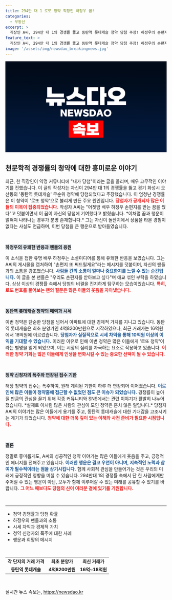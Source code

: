 ```yaml
---
title: 294만 대 1 로또 청약 직장인 하정우 꿈!
categories:
  - 부동산
excerpt: >
  직장인 A씨, 294만 대 1의 경쟁률 뚫고 동탄역 롯데캐슬 청약 당첨 주장! 하정우의 손편지 꿈이 행운을 가져왔다고 밝혀 화제. 하정우는 또 써드릴게요라고 답해 팬들의 열광을 불러일으켰다.
feature_text: >
  직장인 A씨, 294만 대 1의 경쟁률 뚫고 동탄역 롯데캐슬 청약 당첨 주장! 하정우의 손편지 꿈이 행운을 가져왔다고 밝혀 화제. 하정우는 또 써드릴게요라고 답해 팬들의 열광을 불러일으켰다.
image: '/assets/img/newsdao_breakingnews.jpg'
---
```


<p><img src="/assets/img/newsdao_breakingnews.jpg" alt="implanttips 속보" /></p>

<h2 data-ke-size="size26">천문학적 경쟁률의 청약에 대한 흥미로운 이야기</h2>

<p data-ke-size="size16">최근, 한 직장인이 익명 커뮤니티에 "내가 당첨"이라는 글을 올리며, 매우 고무적인 이야기를 전했습니다. 이 글의 작성자는 자신이 294만 대 1의 경쟁률을 뚫고 경기 화성시 오산동의 '동탄역 롯데캐슬' 무순위 청약에 당첨되었다고 주장했습니다. 이 엄청난 경쟁률은 이 청약이 '로또 청약'으로 불리게 만든 주요 원인입니다. <b><span style="color: #ee2323;">당첨자가 공개되자 많은 이들의 이목이 집중되었습니다.</span></b> 작성자 A씨는 "어젯밤 배우 하정우 손편지를 받는 꿈을 꿨다"고 덧붙이면서 이 꿈이 자신의 당첨에 기여했다고 밝혔습니다. *이처럼 꿈과 행운이 얽혀져 나타나는 경우가 분명 존재합니다.* 그는 자신이 돌잔치에서 상품을 타본 경험이 없다는 사실도 언급하며, 이번 당첨을 큰 행운으로 받아들였습니다.</p>

<p data-ke-size="size16">&nbsp;</p>

<p><b><span style="background-color: #21538527;">하정우의 유쾌한 반응과 팬들의 응원</span></b></p>

<p data-ke-size="size16">이 소식을 접한 유명 배우 하정우는 소셜미디어를 통해 유쾌한 반응을 보였습니다. 그는 A씨의 게시물을 캡처하여 "손편지 또 써드릴게요"라는 메시지를 덧붙이며, 자신의 팬들과의 소통을 강조했습니다. <b><span style="color: #1a5490;">사람들 간의 소통이 얼마나 중요한지를 느낄 수 있는 순간입니다.</span></b> 이 글을 본 팬들은 "우리도 손편지를 받아보고 싶다"며 애교 섞인 부탁을 하였습니다. 상상 이상의 경쟁률 속에서 당첨의 비결을 진지하게 탐구하는 모습이었습니다. <b><span style="color: #ee2323;">특히, 로또 번호를 물어보는 팬의 질문은 많은 이들의 웃음을 자아냈습니다.</span></b></p>

<p data-ke-size="size16">&nbsp;</p>

<p><b><span style="background-color: #21538527;">동탄역 롯데캐슬 청약의 매력과 시세</span></b></p>

<p data-ke-size="size16">이번 청약은 단순한 당첨을 넘어서 아파트에 대한 경제적 가치를 지니고 있습니다. 동탄역 롯데캐슬은 최초 분양가인 4억8200만원으로 시작하였으나, 최근 거래가는 16억원에서 18억원에 이르렀습니다. <b><span style="color: #1a5490;">당첨자가 실질적으로 시세 차익을 통해 10억원 이상의 이익을 기대할 수 있습니다.</span></b> 이러한 이유로 인해 이번 청약은 많은 이들에게 '로또 청약'이라는 별명을 얻게 되었으며, 이는 시장의 심리를 자극하는 요소로 작용하고 있습니다. <b><span style="color: #ee2323;">이러한 청약 기회는 많은 이들에게 인생을 변화시킬 수 있는 중요한 선택이 될 수 있습니다.</span></b></p>

<p data-ke-size="size16">&nbsp;</p>

<p><b><span style="background-color: #21538527;">청약 신청자의 폭주와 연장된 접수 기한</span></b></p>

<p data-ke-size="size16">해당 청약의 접수는 폭주하여, 원래 계획된 기한이 하루 더 연장되어 이어졌습니다. <b><span style="color: #1a5490;">이로 인해 많은 이들이 청약홈에 접근할 수 없었던 점도 큰 이슈가 되었습니다.</span></b> 경쟁률이 높아질 만큼의 관심을 끌기 위해 각종 커뮤니티와 SNS에서는 관련 이야기가 활발히 나누어졌습니다. *실제로 이처럼 많은 사람의 관심이 모인 청약은 흔치 않은 일입니다.* 당첨자 A씨의 이야기는 많은 이들에게 용기를 주고, 동탄역 롯데캐슬에 대한 기대감을 고조시키는 계기가 되었습니다. <b><span style="color: #ee2323;">청약에 대한 더욱 깊이 있는 이해와 사전 준비가 필요한 시점입니다.</span></b></p>

<p data-ke-size="size16">&nbsp;</p>

<p><b><span style="background-color: #21538527;">결론</span></b></p>

<p data-ke-size="size16">정말로 흥미롭게도, A씨의 성공적인 청약 이야기는 많은 이들에게 웃음을 주고, 긍정적인 에너지를 전해주고 있습니다. <b><span style="color: #1a5490;">이러한 행운은 결코 우연이 아니며, 지속적인 노력과 참여가 필수적이라는 점을 상기시킵니다.</span></b> 함께 사회적 관심을 만들어가는 것은 우리의 미래에 긍정적인 영향을 미칠 수 있습니다. 294만대 1의 경쟁률 속에서 단 한 사람에게만 주어질 수 있는 행운이 아닌, 모두가 함께 이루어갈 수 있는 미래를 공유할 수 있기를 바랍니다. <b><span style="color: #ee2323;">그 어느 때보다도 당첨의 신이 여러분 곁에 있기를 기원합니다.</span></b></p>

<p data-ke-size="size16">&nbsp;</p>

<hr>

<ul>
<li>청약 경쟁률과 당첨 확률</li>
<li>하정우의 팬들과의 소통</li>
<li>시세 차익과 경제적 가치</li>
<li>청약 신청자의 폭주에 대한 사례</li>
<li>행운과 희망의 메시지</li>
</ul>

<p data-ke-size="size16">&nbsp;</p>

<table>
<tr>
<td style="text-align: center; height: 17px;"><b>각 단지의 거래 가격</b></td>
<td style="text-align: center; height: 17px;"><b>최초 분양가</b></td>
<td style="text-align: center; height: 17px;"><b>최신 거래가</b></td>
</tr>
<tr>
<td style="text-align: center; height: 17px;"><b>동탄역 롯데캐슬</b></td>
<td style="text-align: center; height: 17px;"><b>4억8200만원</b></td>
<td style="text-align: center; height: 17px;"><b>16억~18억원</b></td>
</tr>
</table>

<p data-ke-size="size16">&nbsp;</p>
실시간 뉴스 속보는, <a href="https://newsdao.kr" rel="dofollow">https://newsdao.kr</a>


